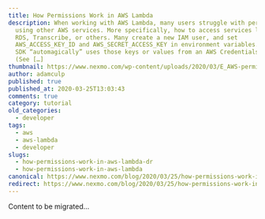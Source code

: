 ```yaml
---
title: How Permissions Work in AWS Lambda
description: When working with AWS Lambda, many users struggle with permissions
  using other AWS services. More specifically, how to access services like S3,
  RDS, Transcribe, or others. Many create a new IAM user, and set
  AWS_ACCESS_KEY_ID and AWS_SECRET_ACCESS_KEY in environment variables. The AWS
  SDK “automagically” uses those keys or values from an AWS Credentials File.
  (See […]
thumbnail: https://www.nexmo.com/wp-content/uploads/2020/03/E_AWS-permissions_1200x600.png
author: adamculp
published: true
published_at: 2020-03-25T13:03:43
comments: true
category: tutorial
old_categories:
  - developer
tags:
  - aws
  - aws-lambda
  - developer
slugs:
  - how-permissions-work-in-aws-lambda-dr
  - how-permissions-work-in-aws-lambda
canonical: https://www.nexmo.com/blog/2020/03/25/how-permissions-work-in-aws-lambda-dr
redirect: https://www.nexmo.com/blog/2020/03/25/how-permissions-work-in-aws-lambda-dr
---
```

Content to be migrated...